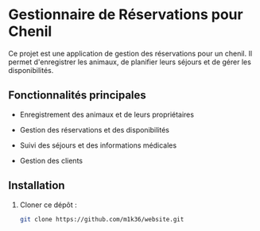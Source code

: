 # Gestionnaire de Réservations pour Chenil

Ce projet est une application de gestion des réservations pour un chenil. Il permet d'enregistrer les animaux, de planifier leurs séjours et de gérer les disponibilités.

## Fonctionnalités principales

- Enregistrement des animaux et de leurs propriétaires

- Gestion des réservations et des disponibilités

- Suivi des séjours et des informations médicales

- Gestion des clients

## Installation

1. Cloner ce dépôt :

   ```sh
   git clone https://github.com/m1k36/website.git
   ```
